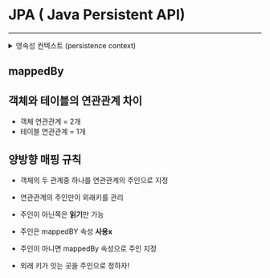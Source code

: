 # JPA ( Java Persistent API)
****




<details>
<summary>영속성 컨텍스트 (persistence context)</summary>
<div markdown="1">

+ 영속성 컨텍스트 ?  엔티티를 영구 저장하는 환경
+ 엔티티의 생명주기
    + 비영속 : 영속성 컨텍스트와 전혀 관계없는 상태
    + 영속 : 영속성 컨텍스트에 저장된 상태
    + 준영속 : 영속성 컨텍스트에 저장되었다가 분리된 상태
    + 삭제 : 삭제된 상태.
    
+ 영속성 컨텍스트가 엔티티를 관리할 떄 장점.
    + 1차 캐시
    + 동일성 보장
    + 트랜잭션을 지원하는 쓰기 지연
    + 변경 감지
    + 지연 로딩





        
    

</div>
</details>


## mappedBy

## 객체와 테이블의 연관관계 차이
+ 객체 연관관계 = 2개
+ 테이블 연관관계 = 1개


## 양방향 매핑 규칙

+ 객체의 두 관계중 하나를 연관관계의 주인으로 지정
+ 연관관계의 주인만이 외래키를 관리
+ 주인이 아닌쪽은 **읽기**만 가능
+ 주인은 mappedBY 속성 **사용x**
+ 주인이 아니면 mappedBy 속성으로 주인 지정

+ 외래 키가 잇는 곳을 주인으로 정하자!
